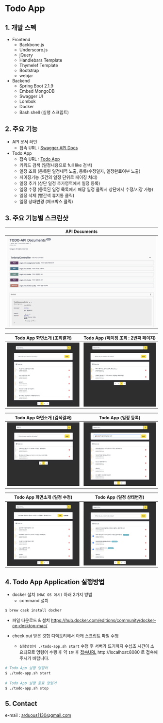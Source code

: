 # Todo App
## 1. 개발 스펙
- Frontend
    - Backbone.js
    - Underscore.js
    - jQuery
    - Handlebars Template
    - Thymelef Template
    - Bootstrap
    - webjar
- Backend
    - Spring Boot 2.1.9
    - Embed MongoDB
    - Swagger UI
    - Lombok
    - Docker
    - Bash shell (실행 스크립트)



## 2. 주요 기능
- API 문서 확인
    - 접속 URL : [Swagger API Docs](http://localhost:8080/swagger/index.html)
- Todo App
    - 접속 URL : [Todo App](http://localhost:8080/)
    - 키워드 검색 (일정내용으로 full like 검색)
    - 일정 조회 (등록된 일정내역 노출, 등록/수정일자, 일정완료여부 노출)
    - 페이징기능 (5건의 일정 단위로 페이징 처리)
    - 일정 추가 (상단 일정 추가영역에서 일정 등록)
    - 일정 수정 (등록된 일정 목록에서 해당 일정 클릭시 상단에서 수정/저장 가능)
    - 일정 삭제 (빨간색 휴지통 클릭)
    - 일정 상태변경 (체크박스 클릭)



## 3. 주요 기능별 스크린샷
| API Documents                                                                                  |
| ---------------------------------------------------------------------------------------------- |
| [![Screenshot of result1](./screenshots/api-docs.png)](./screenshots/api-docs.png) |


| Todo App 화면소개 (조회결과)                                                                   | Todo App (페이징 조회 : 2번째 페이지)                                                             |
| ------------------------------------------------------------------------------------------ | ------------------------------------------------------------------------------------------ |
| [![Screenshot of result2](./screenshots/screenshot-1.png)](./screenshots/screenshot-1.png) | [![Screenshot of result3](./screenshots/screenshot-2.png)](./screenshots/screenshot-2.png) |


| Todo App 화면소개 (검색결과)                                                                   | Todo App (일정 등록)                                                                         |
| ------------------------------------------------------------------------------------------ | ------------------------------------------------------------------------------------------ |
| [![Screenshot of result4](./screenshots/screenshot-3.png)](./screenshots/screenshot-3.png) | [![Screenshot of result5](./screenshots/screenshot-4.png)](./screenshots/screenshot-4.png) |


| Todo App 화면소개 (일정 수정)                                                                      | Todo App (일정 상태변경)                                                                            |
| ---------------------------------------------------------------------------------------------- | ----------------------------------------------------------------------------------------------- |
| [![Screenshot of result6](./screenshots/screenshot-5.png)](./screenshots/screenshot-5.png) | [![Screenshot of result5](./screenshots/screenshot-6.png)](./screenshots/screenshot-6.png) |



## 4. Todo App Application 실행방법
- docker 설치 `(MAC OS 예시)` 아래 2가지 방법
  - command 설치
```bash
$ brew cask install docker
```
  - 파일 다운로드 & 설치 https://hub.docker.com/editions/community/docker-ce-desktop-mac/ 

- check out 받은 깃헙 디렉토리에서 아래 스크립트 파일 수행
  - `실행명령어 ./todo-app.sh start` 수행 후 서버가 뜨기까지 수십초 시간이 소요되므로 명령어 수행 후 약 `1분` 후 [접속URL](http://localhost:8080) http://localhost:8080 로 접속해 주시기 바랍니다. 

```bash
# Todo App 실행 명령어
$ ./todo-app.sh start

# Todo App 실행 종료 명령어
$ ./todo-app.sh stop
```



## 5. Contact
e-mail : arduous1130@gmail.com